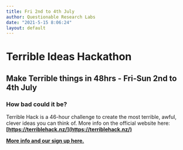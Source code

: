 ```yaml
---
title: Fri 2nd to 4th July
author: Questionable Research Labs
date: "2021-5-15 8:06:24"
layout: default
---
```

# Terrible Ideas Hackathon

## Make Terrible things in 48hrs - Fri-Sun 2nd to 4th July

### How bad could it be?

Terrible Hack is a 46-hour challenge to create the most terrible, awful, clever ideas you can think of.
More info on the official website here: **[https://terriblehack.nz/](https://terriblehack.nz/)**

**[More info and our sign up here.](https://forms.gle/7KtBNcykoSYYpDdCA)**